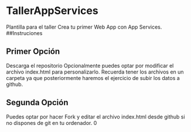 # TallerAppServices
Plantilla para el taller Crea tu primer Web App con App Services.
##Instruciones
## Primer Opción
Descarga el repositorio
Opcionalmente puedes optar por modificar el archivo index.html para personalizarlo.
Recuerda tener los archivos en un carpeta ya que posteriormente haremos el ejercicio de subir los datos a github.
## Segunda Opción
Puedes optar por hacer Fork y editar el archivo index.html desde github si no dispones de git en tu ordenador. 0
